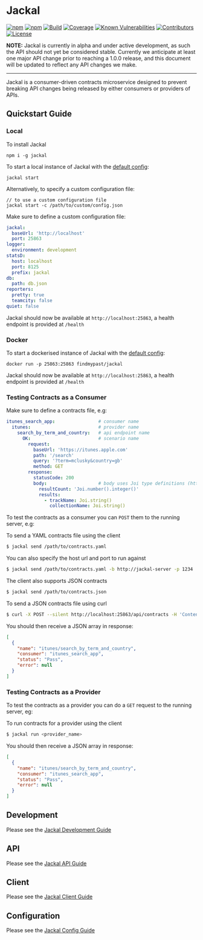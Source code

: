 # Jackal

[![npm](https://img.shields.io/npm/v/jackal.svg)](https://www.npmjs.com/package/jackal)
[![npm](https://img.shields.io/npm/dm/jackal.svg)](https://www.npmjs.com/package/jackal)
[![Build](https://img.shields.io/travis/findmypast-oss/jackal.svg)](https://travis-ci.org/findmypast-oss/jackal)
[![Coverage](https://coveralls.io/repos/github/findmypast-oss/jackal/badge.svg?branch=master)](https://coveralls.io/github/findmypast-oss/jackal?branch=master)
[![Known Vulnerabilities](https://snyk.io/test/github/findmypast-oss/jackal/badge.svg)](https://snyk.io/test/github/findmypast-oss/jackal)
[![Contributors](https://img.shields.io/github/contributors/findmypast-oss/jackal.svg)](https://github.com/findmypast-oss/jackal/graphs/contributors)
[![License](https://img.shields.io/github/license/findmypast-oss/jackal.svg)](https://github.com/findmypast-oss/jackal/blob/master/LICENSE)

__NOTE:__ Jackal is currently in alpha and under active development, as such the API should not yet be considered stable. Currently we anticipate at least one major API change prior to reaching a 1.0.0 release, and this document will be updated to reflect any API changes we make.

---------------------------

Jackal is a consumer-driven contracts microservice designed to prevent breaking API changes being released by either consumers or providers of APIs.

## Quickstart Guide

### Local

To install Jackal

```
npm i -g jackal
```

To start a local instance of Jackal with the [default config](./examples/config.json):

```
jackal start
```

Alternatively, to specify a custom configuration file:

```
// to use a custom configuration file
jackal start -c /path/to/custom/config.json
```

Make sure to define a custom configuration file:

```yaml
jackal:
  baseUrl: 'http://localhost'
  port: 25863
logger:
  environment: development
statsD:
  host: localhost
  port: 8125
  prefix: jackal
db:
  path: db.json
reporters:
  pretty: true
  teamcity: false
quiet: false
```

Jackal should now be available at `http://localhost:25863`, a health endpoint is provided at `/health`

### Docker

To start a dockerised instance of Jackal with the [default config](./examples/config.json):

```
docker run -p 25863:25863 findmypast/jackal
```

Jackal should now be available at `http://localhost:25863`, a health endpoint is provided at `/health`

### Testing Contracts as a Consumer

Make sure to define a contracts file, e.g:

```yaml
itunes_search_app:                # consumer name
  itunes:                         # provider name
    search_by_term_and_country:   # api endpoint name
      OK:                         # scenario name
        request:
          baseUrl: 'https://itunes.apple.com'
          path: '/search'
          query: '?term=mclusky&country=gb'
          method: GET
        response:
          statusCode: 200
          body:                   # body uses Joi type definitions (https://github.com/hapijs/joi)
            resultCount: 'Joi.number().integer()'
            results:
              - trackName: Joi.string()
                collectionName: Joi.string()

```

To test the contracts as a consumer you can `POST` them to the running server, e.g:

To send a YAML contracts file using the client
```bash
$ jackal send /path/to/contracts.yaml
```

You can also specify the host url and port to run against
```bash
$ jackal send /path/to/contracts.yaml -b http://jackal-server -p 1234
```

The client also supports JSON contracts
```bash
$ jackal send /path/to/contracts.json
```

To send a JSON contracts file using curl
```bash
$ curl -X POST --silent http://localhost:25863/api/contracts -H 'Content-Type: application/json' -d @contracts.json
```

You should then receive a JSON array in response:
```json
[
  {
    "name": "itunes/search_by_term_and_country",
    "consumer": "itunes_search_app",
    "status": "Pass",
    "error": null
  }
]
```

### Testing Contracts as a Provider

To test the contracts as a provider you can do a `GET` request to the running server, eg:

To run contracts for a provider using the client
```bash
$ jackal run <provider_name>
```

You should then receive a JSON array in response:
```json
[
  {
    "name": "itunes/search_by_term_and_country",
    "consumer": "itunes_search_app",
    "status": "Pass",
    "error": null
  }
]
```

## Development

Please see the [Jackal Development Guide](https://github.com/findmypast-oss/jackal/blob/master/docs/development.md)

## API

Please see the [Jackal API Guide](https://github.com/findmypast-oss/jackal/blob/master/docs/api.md)

## Client

Please see the [Jackal Client Guide](https://github.com/findmypast-oss/jackal/blob/master/docs/client.md)

## Configuration

Please see the [Jackal Config Guide](https://github.com/findmypast-oss/jackal/blob/master/docs/config.md)
